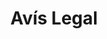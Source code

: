 ---
layout: policies
title: Avís Legal
permalink: /cat/avis-legal
description: termes legals i les condicions d'ús del lloc web i serveis de Summit Advisors.
language: cat
ref: legal
---